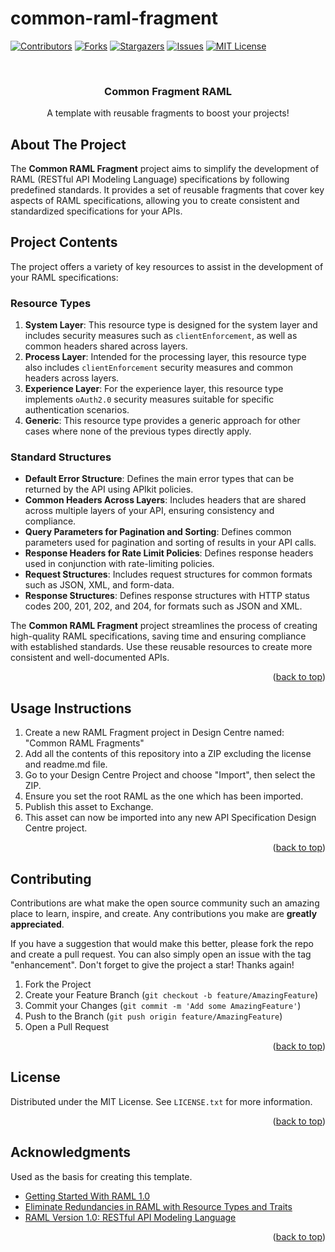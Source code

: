 # common-raml-fragment
<a name="readme-top"></a>

[![Contributors][contributors-shield]][contributors-url]
[![Forks][forks-shield]][forks-url]
[![Stargazers][stars-shield]][stars-url]
[![Issues][issues-shield]][issues-url]
[![MIT License][license-shield]][license-url]


<!-- PROJECT LOGO -->
<br />
<div align="center">
  <!-- <a href="https://github.com/jonathanfiss/common-raml-fragment">
    <img src="images/logo.png" alt="Logo" width="80" height="80">
  </a> -->

  <h3 align="center">Common Fragment RAML</h3>

  <p align="center">A template with reusable fragments to boost your projects!</p> 
</div>

<!-- ABOUT THE PROJECT -->
## About The Project

The **Common RAML Fragment** project aims to simplify the development of RAML (RESTful API Modeling Language) specifications by following predefined standards. It provides a set of reusable fragments that cover key aspects of RAML specifications, allowing you to create consistent and standardized specifications for your APIs.

## Project Contents

The project offers a variety of key resources to assist in the development of your RAML specifications:

### Resource Types

1. **System Layer**: This resource type is designed for the system layer and includes security measures such as `clientEnforcement`, as well as common headers shared across layers.
2. **Process Layer**: Intended for the processing layer, this resource type also includes `clientEnforcement` security measures and common headers across layers.
3. **Experience Layer**: For the experience layer, this resource type implements `oAuth2.0` security measures suitable for specific authentication scenarios.
4. **Generic**: This resource type provides a generic approach for other cases where none of the previous types directly apply.

### Standard Structures

- **Default Error Structure**: Defines the main error types that can be returned by the API using APIkit policies.
- **Common Headers Across Layers**: Includes headers that are shared across multiple layers of your API, ensuring consistency and compliance.
- **Query Parameters for Pagination and Sorting**: Defines common parameters used for pagination and sorting of results in your API calls.
- **Response Headers for Rate Limit Policies**: Defines response headers used in conjunction with rate-limiting policies.
- **Request Structures**: Includes request structures for common formats such as JSON, XML, and form-data.
- **Response Structures**: Defines response structures with HTTP status codes 200, 201, 202, and 204, for formats such as JSON and XML.

The **Common RAML Fragment** project streamlines the process of creating high-quality RAML specifications, saving time and ensuring compliance with established standards. Use these reusable resources to create more consistent and well-documented APIs.


<p align="right">(<a href="#readme-top">back to top</a>)</p>

## Usage Instructions

1. Create a new RAML Fragment project in Design Centre named: "Common RAML Fragments"
2. Add all the contents of this repository into a ZIP excluding the license and readme.md file.
3. Go to your Design Centre Project and choose "Import", then select the ZIP.
4. Ensure you set the root RAML as the one which has been imported.
5. Publish this asset to Exchange.
7. This asset can now be imported into any new API Specification Design Centre project.

<p align="right">(<a href="#readme-top">back to top</a>)</p>

<!-- CONTRIBUTING -->
## Contributing

Contributions are what make the open source community such an amazing place to learn, inspire, and create. Any contributions you make are **greatly appreciated**.

If you have a suggestion that would make this better, please fork the repo and create a pull request. You can also simply open an issue with the tag "enhancement".
Don't forget to give the project a star! Thanks again!

1. Fork the Project
2. Create your Feature Branch (`git checkout -b feature/AmazingFeature`)
3. Commit your Changes (`git commit -m 'Add some AmazingFeature'`)
4. Push to the Branch (`git push origin feature/AmazingFeature`)
5. Open a Pull Request

<p align="right">(<a href="#readme-top">back to top</a>)</p>

<!-- LICENSE -->
## License

Distributed under the MIT License. See `LICENSE.txt` for more information.

<p align="right">(<a href="#readme-top">back to top</a>)</p>

<!-- ACKNOWLEDGMENTS -->
## Acknowledgments

Used as the basis for creating this template.

* [Getting Started With RAML 1.0](https://medium.com/@shiv.jalli_26300/getting-started-with-raml-1-0-406377f8c1ab)
* [Eliminate Redundancies in RAML with Resource Types and Traits](https://www.baeldung.com/simple-raml-with-resource-types-and-traits)
* [RAML Version 1.0: RESTful API Modeling Language](https://github.com/raml-org/raml-spec/blob/master/versions/raml-10/raml-10.md/#resource-types-and-traits)


<p align="right">(<a href="#readme-top">back to top</a>)</p>


<!-- MARKDOWN LINKS & IMAGES -->
<!-- https://www.markdownguide.org/basic-syntax/#reference-style-links -->
[contributors-shield]: https://img.shields.io/github/contributors/jonathanfiss/common-raml-fragment.svg?style=for-the-badge
[contributors-url]: https://github.com/jonathanfiss/common-raml-fragment/graphs/contributors
[forks-shield]: https://img.shields.io/github/forks/jonathanfiss/common-raml-fragment.svg?style=for-the-badge
[forks-url]: https://github.com/jonathanfiss/common-raml-fragment/network/members
[stars-shield]: https://img.shields.io/github/stars/jonathanfiss/common-raml-fragment.svg?style=for-the-badge
[stars-url]: https://github.com/jonathanfiss/common-raml-fragment/stargazers
[issues-shield]: https://img.shields.io/github/issues/jonathanfiss/common-raml-fragment.svg?style=for-the-badge
[issues-url]: https://github.com/jonathanfiss/common-raml-fragment/issues
[license-shield]: https://img.shields.io/github/license/jonathanfiss/common-raml-fragment.svg?style=for-the-badge
[license-url]: https://github.com/jonathanfiss/common-raml-fragment/blob/master/LICENSE.txt

